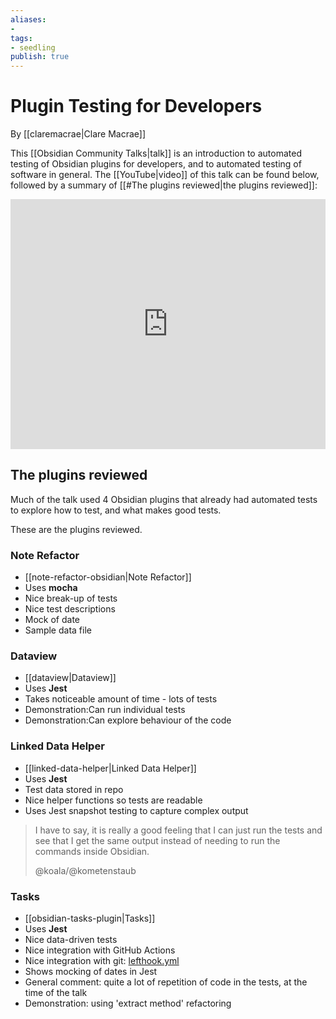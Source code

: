 ```yaml
---
aliases: 
- 
tags:
- seedling
publish: true
---
```


# Plugin Testing for Developers

By [[claremacrae|Clare Macrae]]

This [[Obsidian Community Talks|talk]] is an introduction to automated testing of Obsidian plugins for developers, and to automated testing of software in general.
The [[YouTube|video]] of this talk can be found below, followed by a summary of [[#The plugins reviewed|the plugins reviewed]]:

<iframe width="100%" height="400px" src="https://www.youtube.com/embed/OviNyXnvi-o" title="YouTube video player" frameborder="0" allow="accelerometer; autoplay; clipboard-write; encrypted-media; gyroscope; picture-in-picture" allowfullscreen></iframe>

## The plugins reviewed

Much of the talk used 4 Obsidian plugins that already had automated tests to explore how to test, and what makes good tests.

These are the plugins reviewed.

### Note Refactor

- [[note-refactor-obsidian|Note Refactor]]
- Uses **mocha**
- Nice break-up of tests
- Nice test descriptions
- Mock of date
- Sample data file

### Dataview

- [[dataview|Dataview]]
- Uses **Jest**
- Takes noticeable amount of time - lots of tests
- Demonstration:Can run individual tests
- Demonstration:Can explore behaviour of the code

### Linked Data Helper

- [[linked-data-helper|Linked Data Helper]]
- Uses **Jest**
- Test data stored in repo
- Nice helper functions so tests are readable
- Uses Jest snapshot testing to capture complex output

> I have to say, it is really a good feeling that I can just run the tests and see that I get the same output instead of needing to run the commands inside Obsidian.
> 
> @koala/@kometenstaub

### Tasks

- [[obsidian-tasks-plugin|Tasks]]
- Uses **Jest**
- Nice data-driven tests
- Nice integration with GitHub Actions
- Nice integration with git: [lefthook.yml](https://github.com/schemar/obsidian-tasks/blob/3210fffba1afba3520366531f084adab268f0622/lefthook.yml)
- Shows mocking of dates in Jest
- General comment: quite a lot of repetition of code in the tests, at the time of the talk
- Demonstration: using 'extract method' refactoring
